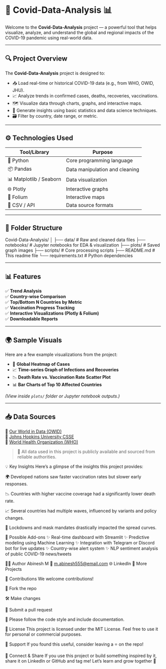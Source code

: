 # 🦠 Covid-Data-Analysis 📊

Welcome to the **Covid-Data-Analysis** project — a powerful tool that helps visualize, analyze, and understand the global and regional impacts of the COVID-19 pandemic using real-world data.

---

## 🔍 Project Overview

The **Covid-Data-Analysis** project is designed to:

- 📥 Load real-time or historical COVID-19 data (e.g., from WHO, OWID, JHU).
- 📈 Analyze trends in confirmed cases, deaths, recoveries, vaccinations.
- 🗺️ Visualize data through charts, graphs, and interactive maps.
- 🧠 Generate insights using basic statistics and data science techniques.
- 🗃️ Filter by country, date range, or metric.

---

## ⚙️ Technologies Used

| Tool/Library | Purpose |
|--------------|---------|
| 🐍 Python | Core programming language |
| 📦 Pandas | Data manipulation and cleaning |
| 📊 Matplotlib / Seaborn | Data visualization |
| 🌐 Plotly | Interactive graphs |
| 📌 Folium | Interactive maps |
| 📁 CSV / API | Data source formats |

---

## 📂 Folder Structure
Covid-Data-Analysis/
│
├── data/ # Raw and cleaned data files
├── notebooks/ # Jupyter notebooks for EDA & visualization
├── plots/ # Saved graph images
├── scripts/ # Core processing scripts
├── README.md # This readme file
└── requirements.txt # Python dependencies


---

## 📊 Features

✅ **Trend Analysis**  
✅ **Country-wise Comparison**  
✅ **Top/Bottom N Countries by Metric**  
✅ **Vaccination Progress Tracking**  
✅ **Interactive Visualizations (Plotly & Folium)**  
✅ **Downloadable Reports**

---

## 🌍 Sample Visuals

Here are a few example visualizations from the project:

- 🧭 **Global Heatmap of Cases**  
- 📈 **Time-series Graph of Infections and Recoveries**  
- 📉 **Death Rate vs. Vaccination Rate Scatter Plot**  
- 📊 **Bar Charts of Top 10 Affected Countries**

*(View inside `plots/` folder or Jupyter notebook outputs.)*

---

## 📥 Data Sources

🔹 [Our World in Data (OWID)](https://ourworldindata.org/coronavirus)  
🔹 [Johns Hopkins University CSSE](https://github.com/CSSEGISandData/COVID-19)  
🔹 [World Health Organization (WHO)](https://covid19.who.int/)

> 📌 All data used in this project is publicly available and sourced from reliable authorities.

💡 Key Insights
Here’s a glimpse of the insights this project provides:

🌍 Developed nations saw faster vaccination rates but slower early responses.

📉 Countries with higher vaccine coverage had a significantly lower death rate.

📈 Several countries had multiple waves, influenced by variants and policy changes.

🛑 Lockdowns and mask mandates drastically impacted the spread curves.

🤖 Possible Add-ons
✨ Real-time dashboard with Streamlit
✨ Predictive modeling using Machine Learning
✨ Integration with Telegram or Discord bot for live updates
✨ Country-wise alert system
✨ NLP sentiment analysis of public COVID-19 news/tweets

👨‍💻 Author
Abinesh M
📧 m.abinesh555@email.com
🌐 LinkedIn
📂 More Projects

🤝 Contributions
We welcome contributions!

🍴 Fork the repo

🛠 Make changes

🔁 Submit a pull request

📌 Please follow the code style and include documentation.

📜 License
This project is licensed under the MIT License. Feel free to use it for personal or commercial purposes.

🙌 Support
If you found this useful, consider leaving a ⭐ on the repo!

📣 Connect & Share
If you use this project or build something inspired by it, share it on LinkedIn or GitHub and tag me!
Let’s learn and grow together 💪




